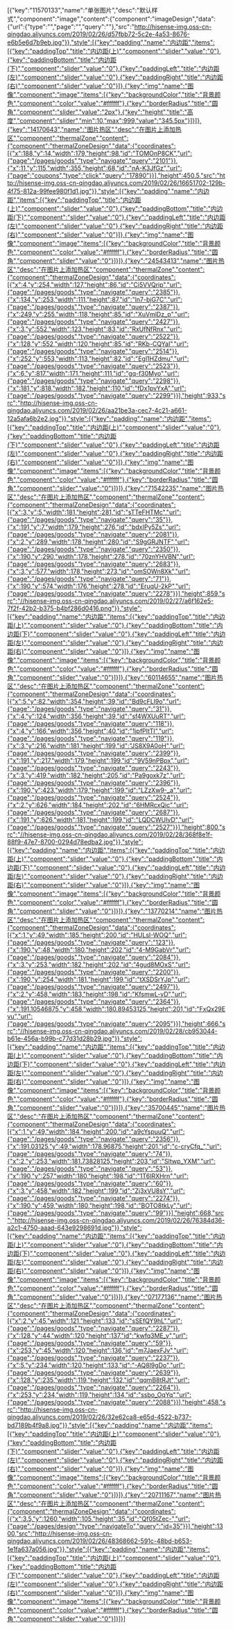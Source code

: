 [{"key":"11570133","name":"单张图片","desc":"默认样式","component":"image","content":{"component":"imageDesign","data":{"url":{"type":"","page":"","query":""},"src":"http://hisense-img.oss-cn-qingdao.aliyuncs.com/2019/02/26/d57fbb72-5c2e-4a53-8676-e6b5e6d7b9eb.jpg"}},"style":[{"key":"padding","name":"内边距","items":[{"key":"paddingTop","title":"内边距(上)","component":"slider","value":"0"},{"key":"paddingBottom","title":"内边距(下)","component":"slider","value":"0"},{"key":"paddingLeft","title":"内边距(左)","component":"slider","value":"0"},{"key":"paddingRight","title":"内边距(右)","component":"slider","value":"0"}]},{"key":"img","name":"图像","component":"image","items":[{"key":"backgroundColor","title":"背景颜色","component":"color","value":"#ffffff"},{"key":"borderRadius","title":"圆角","component":"slider","value":"2px"},{"key":"height","title":"高度","component":"slider","min":10,"max":999,"value":"345.5px"}]}]},{"key":"14170643","name":"图片热区","desc":"在图片上添加热区","component":"thermalZone","content":{"component":"thermalZoneDesign","data":{"coordinates":[{"x":188,"y":14,"width":179,"height":98,"id":"TOMOnP8CK","url":{"page":"/pages/goods","type":"navigate","query":"2101"}},{"x":11,"y":115,"width":355,"height":68,"id":"nA-K3JfGz","url":{"page":"coupons","type":"click","query":"17890"}}],"height":450.5,"src":"http://hisense-img.oss-cn-qingdao.aliyuncs.com/2019/02/26/16651702-129b-4f75-812a-99fee980f1d1.jpg"}},"style":[{"key":"padding","name":"内边距","items":[{"key":"paddingTop","title":"内边距(上)","component":"slider","value":"0"},{"key":"paddingBottom","title":"内边距(下)","component":"slider","value":"0"},{"key":"paddingLeft","title":"内边距(左)","component":"slider","value":"0"},{"key":"paddingRight","title":"内边距(右)","component":"slider","value":"0"}]},{"key":"img","name":"图像","component":"image","items":[{"key":"backgroundColor","title":"背景颜色","component":"color","value":"#ffffff"},{"key":"borderRadius","title":"圆角","component":"slider","value":"0"}]}]},{"key":"24543413","name":"图片热区","desc":"在图片上添加热区","component":"thermalZone","content":{"component":"thermalZoneDesign","data":{"coordinates":[{"x":4,"y":254,"width":127,"height":86,"id":"Ci5VVQrip","url":{"page":"/pages/goods","type":"navigate","query":"2385"}},{"x":134,"y":253,"width":111,"height":87,"id":"ln7-bjG7C","url":{"page":"/pages/goods","type":"navigate","query":"2387"}},{"x":249,"y":255,"width":118,"height":85,"id":"XuVmlDz_p","url":{"page":"/pages/goods","type":"navigate","query":"2427"}},{"x":3,"y":552,"width":123,"height":83,"id":"RxUfNfRnx","url":{"page":"/pages/goods","type":"navigate","query":"2522"}},{"x":128,"y":552,"width":120,"height":85,"id":"RKb-CQYaI","url":{"page":"/pages/goods","type":"navigate","query":"2514"}},{"x":252,"y":553,"width":113,"height":82,"id":"Egl1HZdmu","url":{"page":"/pages/goods","type":"navigate","query":"2523"}},{"x":6,"y":817,"width":171,"height":111,"id":"gq-f30Myo","url":{"page":"/pages/goods","type":"navigate","query":"2298"}},{"x":181,"y":818,"width":182,"height":110,"id":"fDx1pvYxA","url":{"page":"/pages/goods","type":"navigate","query":"2299"}}],"height":933,"src":"http://hisense-img.oss-cn-qingdao.aliyuncs.com/2019/02/26/aa21be3a-cec7-4c21-a661-12a5afa6b2e2.jpg"}},"style":[{"key":"padding","name":"内边距","items":[{"key":"paddingTop","title":"内边距(上)","component":"slider","value":"0"},{"key":"paddingBottom","title":"内边距(下)","component":"slider","value":"0"},{"key":"paddingLeft","title":"内边距(左)","component":"slider","value":"0"},{"key":"paddingRight","title":"内边距(右)","component":"slider","value":"0"}]},{"key":"img","name":"图像","component":"image","items":[{"key":"backgroundColor","title":"背景颜色","component":"color","value":"#ffffff"},{"key":"borderRadius","title":"圆角","component":"slider","value":"0"}]}]},{"key":"71542235","name":"图片热区","desc":"在图片上添加热区","component":"thermalZone","content":{"component":"thermalZoneDesign","data":{"coordinates":[{"x":3,"y":5,"width":181,"height":281,"id":"sTTeFHTMc","url":{"page":"/pages/goods","type":"navigate","query":"35"}},{"x":191,"y":7,"width":179,"height":276,"id":"bdxIPy5Zs","url":{"page":"/pages/goods","type":"navigate","query":"2081"}},{"x":2,"y":289,"width":178,"height":280,"id":"S9gGRJNTF","url":{"page":"/pages/goods","type":"navigate","query":"2350"}},{"x":190,"y":290,"width":178,"height":278,"id":"70znYHVBN","url":{"page":"/pages/goods","type":"navigate","query":"2683"}},{"x":3,"y":577,"width":178,"height":273,"id":"omSOWn8Xk","url":{"page":"/pages/goods","type":"navigate","query":"71"}},{"x":190,"y":574,"width":176,"height":278,"id":"EruqU-2kP","url":{"page":"/pages/goods","type":"navigate","query":"2278"}}],"height":859,"src":"//hisense-img.oss-cn-qingdao.aliyuncs.com/2019/02/27/a6f162e5-7f2f-42b2-b375-b4bf286d0416.png"}},"style":[{"key":"padding","name":"内边距","items":[{"key":"paddingTop","title":"内边距(上)","component":"slider","value":"0"},{"key":"paddingBottom","title":"内边距(下)","component":"slider","value":"0"},{"key":"paddingLeft","title":"内边距(左)","component":"slider","value":"0"},{"key":"paddingRight","title":"内边距(右)","component":"slider","value":"0"}]},{"key":"img","name":"图像","component":"image","items":[{"key":"backgroundColor","title":"背景颜色","component":"color","value":"#ffffff"},{"key":"borderRadius","title":"圆角","component":"slider","value":"0"}]}]},{"key":"60114655","name":"图片热区","desc":"在图片上添加热区","component":"thermalZone","content":{"component":"thermalZoneDesign","data":{"coordinates":[{"x":5,"y":82,"width":354,"height":39,"id":"Bd9cFLl9o","url":{"page":"/pages/goods","type":"navigate","query":"31"}},{"x":4,"y":124,"width":356,"height":39,"id":"sf4WXUuRT","url":{"page":"/pages/goods","type":"navigate","query":"118"}},{"x":4,"y":166,"width":356,"height":40,"id":"1jpfPItTI","url":{"page":"/pages/goods","type":"navigate","query":"119"}},{"x":3,"y":216,"width":181,"height":199,"id":"JS8X9A0oH","url":{"page":"/pages/goods","type":"navigate","query":"2399"}},{"x":191,"y":217,"width":179,"height":199,"id":"9V59nPBpx","url":{"page":"/pages/goods","type":"navigate","query":"2243"}},{"x":3,"y":419,"width":182,"height":205,"id":"Pa9goxk7z","url":{"page":"/pages/goods","type":"navigate","query":"2396"}},{"x":190,"y":423,"width":179,"height":199,"id":"LZzXw9-_a","url":{"page":"/pages/goods","type":"navigate","query":"2524"}},{"x":2,"y":626,"width":184,"height":202,"id":"6HMRcxQic","url":{"page":"/pages/goods","type":"navigate","query":"2687"}},{"x":191,"y":626,"width":181,"height":199,"id":"LQDCWUIvD","url":{"page":"/pages/goods","type":"navigate","query":"2527"}}],"height":800,"src":"//hisense-img.oss-cn-qingdao.aliyuncs.com/2019/02/28/368f8e1f-88f9-47e7-8700-0294d78edba2.jpg"}},"style":[{"key":"padding","name":"内边距","items":[{"key":"paddingTop","title":"内边距(上)","component":"slider","value":"0"},{"key":"paddingBottom","title":"内边距(下)","component":"slider","value":"0"},{"key":"paddingLeft","title":"内边距(左)","component":"slider","value":"0"},{"key":"paddingRight","title":"内边距(右)","component":"slider","value":"0"}]},{"key":"img","name":"图像","component":"image","items":[{"key":"backgroundColor","title":"背景颜色","component":"color","value":"#ffffff"},{"key":"borderRadius","title":"圆角","component":"slider","value":"0"}]}]},{"key":"13770214","name":"图片热区","desc":"在图片上添加热区","component":"thermalZone","content":{"component":"thermalZoneDesign","data":{"coordinates":[{"x":1,"y":49,"width":185,"height":200,"id":"HULsI-WOQ","url":{"page":"/pages/goods","type":"navigate","query":"123"}},{"x":190,"y":48,"width":180,"height":202,"id":"4-M9GabVr","url":{"page":"/pages/goods","type":"navigate","query":"2084"}},{"x":3,"y":253,"width":182,"height":202,"id":"4gud8MOxS","url":{"page":"/pages/goods","type":"navigate","query":"2200"}},{"x":190,"y":254,"width":181,"height":199,"id":"tXSDSrYJp","url":{"page":"/pages/goods","type":"navigate","query":"2497"}},{"x":2,"y":458,"width":183,"height":198,"id":"KfsmwL-vD","url":{"page":"/pages/goods","type":"navigate","query":"2364"}},{"x":191.10546875,"y":458,"width":180.89453125,"height":201,"id":"FxQx29Evu","url":{"page":"/pages/goods","type":"navigate","query":"2095"}}],"height":666,"src":"//hisense-img.oss-cn-qingdao.aliyuncs.com/2019/02/28/cb953044-b61e-456a-b99b-c77d31d28b29.jpg"}},"style":[{"key":"padding","name":"内边距","items":[{"key":"paddingTop","title":"内边距(上)","component":"slider","value":"0"},{"key":"paddingBottom","title":"内边距(下)","component":"slider","value":"0"},{"key":"paddingLeft","title":"内边距(左)","component":"slider","value":"0"},{"key":"paddingRight","title":"内边距(右)","component":"slider","value":"0"}]},{"key":"img","name":"图像","component":"image","items":[{"key":"backgroundColor","title":"背景颜色","component":"color","value":"#ffffff"},{"key":"borderRadius","title":"圆角","component":"slider","value":"0"}]}]},{"key":"35700445","name":"图片热区","desc":"在图片上添加热区","component":"thermalZone","content":{"component":"thermalZoneDesign","data":{"coordinates":[{"x":1,"y":49,"width":184,"height":200,"id":"a9cYspuuQ","url":{"page":"/pages/goods","type":"navigate","query":"2356"}},{"x":191.03125,"y":49,"width":178.96875,"height":201,"id":"c-cryCfq_","url":{"page":"/pages/goods","type":"navigate","query":"74"}},{"x":2,"y":253,"width":181.73828125,"height":203,"id":"Sltwp_YXM","url":{"page":"/pages/goods","type":"navigate","query":"53"}},{"x":190,"y":257,"width":180,"height":198,"id":"1T6IRXHrn","url":{"page":"/pages/goods","type":"navigate","query":"60"}},{"x":3,"y":458,"width":182,"height":199,"id":"Zj3xVU8sY","url":{"page":"/pages/goods","type":"navigate","query":"2274"}},{"x":190,"y":459,"width":180,"height":198,"id":"BOTO8tkLy","url":{"page":"/pages/goods","type":"navigate","query":"99"}}],"height":668,"src":"http://hisense-img.oss-cn-qingdao.aliyuncs.com/2019/02/26/76384d36-a2c1-4750-aaad-643e9298691d.jpg"}},"style":[{"key":"padding","name":"内边距","items":[{"key":"paddingTop","title":"内边距(上)","component":"slider","value":"0"},{"key":"paddingBottom","title":"内边距(下)","component":"slider","value":"0"},{"key":"paddingLeft","title":"内边距(左)","component":"slider","value":"0"},{"key":"paddingRight","title":"内边距(右)","component":"slider","value":"0"}]},{"key":"img","name":"图像","component":"image","items":[{"key":"backgroundColor","title":"背景颜色","component":"color","value":"#ffffff"},{"key":"borderRadius","title":"圆角","component":"slider","value":"0"}]}]},{"key":"07177136","name":"图片热区","desc":"在图片上添加热区","component":"thermalZone","content":{"component":"thermalZoneDesign","data":{"coordinates":[{"x":2,"y":45,"width":121,"height":133,"id":"sSEfQY9hL","url":{"page":"/pages/goods","type":"navigate","query":"2287"}},{"x":128,"y":44,"width":120,"height":137,"id":"kwfq3ME_y","url":{"page":"/pages/goods","type":"navigate","query":"59"}},{"x":253,"y":45,"width":120,"height":136,"id":"m7JaexFJv","url":{"page":"/pages/goods","type":"navigate","query":"2237"}},{"x":5,"y":234,"width":120,"height":133,"id":"-AQ8l9gDo","url":{"page":"/pages/goods","type":"navigate","query":"2639"}},{"x":128,"y":235,"width":119,"height":132,"id":"qqmB8tRJt","url":{"page":"/pages/goods","type":"navigate","query":"2264"}},{"x":253,"y":234,"width":119,"height":134,"id":"ssbo_OqYq","url":{"page":"/pages/goods","type":"navigate","query":"2088"}}],"height":458,"src":"http://hisense-img.oss-cn-qingdao.aliyuncs.com/2019/02/26/32e62ca8-e65d-4522-b737-bd7189b4f9a8.jpg"}},"style":[{"key":"padding","name":"内边距","items":[{"key":"paddingTop","title":"内边距(上)","component":"slider","value":"0"},{"key":"paddingBottom","title":"内边距(下)","component":"slider","value":"0"},{"key":"paddingLeft","title":"内边距(左)","component":"slider","value":"0"},{"key":"paddingRight","title":"内边距(右)","component":"slider","value":"0"}]},{"key":"img","name":"图像","component":"image","items":[{"key":"backgroundColor","title":"背景颜色","component":"color","value":"#ffffff"},{"key":"borderRadius","title":"圆角","component":"slider","value":"0"}]}]},{"key":"20711167","name":"图片热区","desc":"在图片上添加热区","component":"thermalZone","content":{"component":"thermalZoneDesign","data":{"coordinates":[{"x":3.5,"y":1260,"width":105,"height":35,"id":"Qf05tZec-","url":{"page":"/pages/design","type":"navigateTo","query":"id=35"}}],"height":1300,"src":"http://hisense-img.oss-cn-qingdao.aliyuncs.com/2019/02/26/48368662-591c-48bd-b653-1e1fa637a056.jpg"}},"style":[{"key":"padding","name":"内边距","items":[{"key":"paddingTop","title":"内边距(上)","component":"slider","value":"0"},{"key":"paddingBottom","title":"内边距(下)","component":"slider","value":"0"},{"key":"paddingLeft","title":"内边距(左)","component":"slider","value":"0"},{"key":"paddingRight","title":"内边距(右)","component":"slider","value":"0"}]},{"key":"img","name":"图像","component":"image","items":[{"key":"backgroundColor","title":"背景颜色","component":"color","value":"#ffffff"},{"key":"borderRadius","title":"圆角","component":"slider","value":"0"}]}]}]
